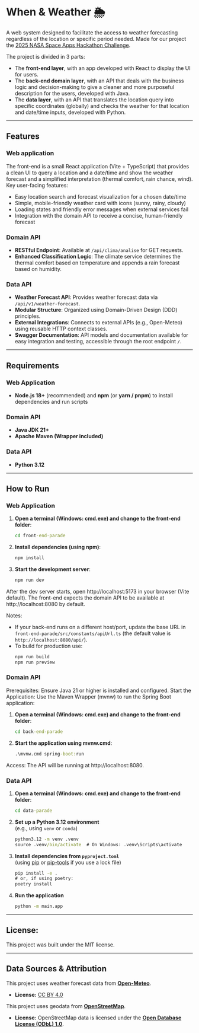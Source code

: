 # When & Weather 🌦️

A web system designed to facilitate the access to weather forecasting regardless of the location or specific period needed. Made for our project the [2025 NASA Space Apps Hackathon Challenge](https://www.spaceappschallenge.org/).

The project is divided in 3 parts:

- The **front-end layer**, with an app developed with React to display the UI for users.
- The **back-end domain layer**, with an API that deals with the business logic and decision-making to give a cleaner and more purposeful description for the users, developed with Java.
- The **data layer**, with an API that translates the location query into specific coordinates (globally) and checks the weather for that location and date/time inputs, developed with Python.
   
---

## Features

### Web application

The front-end is a small React application (Vite + TypeScript) that provides a clean UI to query a location and a date/time and show the weather forecast and a simplified interpretation (thermal comfort, rain chance, wind). Key user-facing features:

- Easy location search and forecast visualization for a chosen date/time
- Simple, mobile-friendly weather card with icons (sunny, rainy, cloudy)
- Loading states and friendly error messages when external services fail
- Integration with the domain API to receive a concise, human-friendly forecast

### Domain API

- **RESTful Endpoint**: Available at `/api/clima/analise` for GET requests.
- **Enhanced Classification Logic**: The climate service determines the thermal comfort based on temperature and appends a rain forecast based on humidity.

### Data API

- **Weather Forecast API**: Provides weather forecast data via `/api/v1/weather-forecast`.
- **Modular Structure**: Organized using Domain-Driven Design (DDD) principles.
- **External Integrations**: Connects to external APIs (e.g., Open-Meteo) using reusable HTTP context classes.
- **Swagger Documentation**: API models and documentation available for easy integration and testing, accessible through the root endpoint `/`.

---

## Requirements

### Web Application

- **Node.js 18+** (recommended) and **npm** (or **yarn / pnpm**) to install dependencies and run scripts

### Domain API

- **Java JDK 21+**
- **Apache Maven (Wrapper included)**

### Data API

- **Python 3.12**

---

## How to Run

### Web Application

1. **Open a terminal (Windows: cmd.exe) and change to the front-end folder**:
   ```cmd
   cd front-end-parade
   ```

2. **Install dependencies (using npm)**:
   ```cmd
   npm install
   ```

3. **Start the development server**:
   ```cmd
   npm run dev
   ```

After the dev server starts, open http://localhost:5173 in your browser (Vite default). The front-end expects the domain API to be available at http://localhost:8080 by default.

Notes:

- If your back-end runs on a different host/port, update the base URL in `front-end-parade/src/constants/apiUrl.ts` (the default value is `http://localhost:8080/api/`).
- To build for production use:
  ```cmd
  npm run build
  npm run preview
  ```

### Domain API

Prerequisites: Ensure Java 21 or higher is installed and configured.
Start the Application: Use the Maven Wrapper (mvnw) to run the Spring Boot application:

1. **Open a terminal (Windows: cmd.exe) and change to the front-end folder**:
   ```cmd
   cd back-end-parade
   ```
   
2. **Start the application using mvnw.cmd**:
   ```cmd
   .\mvnw.cmd spring-boot:run
   ```

Access: The API will be running at http://localhost:8080.

### Data API

1. **Open a terminal (Windows: cmd.exe) and change to the front-end folder**:
   ```cmd
   cd data-parade
   ```

2. **Set up a Python 3.12 environment**  
   (e.g., using `venv` or `conda`)

   ```cmd
   python3.12 -m venv .venv
   source .venv/bin/activate  # On Windows: .venv\Scripts\activate
   ```

3. **Install dependencies from `pyproject.toml`**  
   (using [pip](https://pip.pypa.io/en/stable/) or [pip-tools](https://pip-tools.readthedocs.io/en/latest/) if you use a lock file)

   ```cmd
   pip install -e .
   # or, if using poetry:
   poetry install
   ```

4. **Run the application**
   ```cmd
   python -m main.app
   ```

---

## License:

This project was built under the MIT license.

---

## Data Sources & Attribution

This project uses weather forecast data from [**Open-Meteo**](https://open-meteo.com/).

- **License:** [CC BY 4.0](https://creativecommons.org/licenses/by/4.0/)

This project uses geodata from [**OpenStreetMap**](https://www.openstreetmap.org).

- **License:** OpenStreetMap data is licensed under the [**Open Database License (ODbL) 1.0**](https://opendatacommons.org/licenses/odbl/1-0/).
